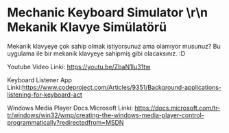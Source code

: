 # Mechanic Keyboard Simulator \r\n Mekanik Klavye Simülatörü


Mekanik klavyeye çok sahip olmak istiyorsunuz ama olamıyor musunuz? Bu uygulama ile bir mekanik klavyeye sahipmiş gibi olacaksınız. :D 

Youtube Video Linki: https://youtu.be/ZbaN1Iu31tw

Keyboard Listener App Linki:https://www.codeproject.com/Articles/9351/Background-applications-listening-for-keyboard-act

Windows Media Player Docs.Microsoft Linki: https://docs.microsoft.com/tr-tr/windows/win32/wmp/creating-the-windows-media-player-control-programmatically?redirectedfrom=MSDN
